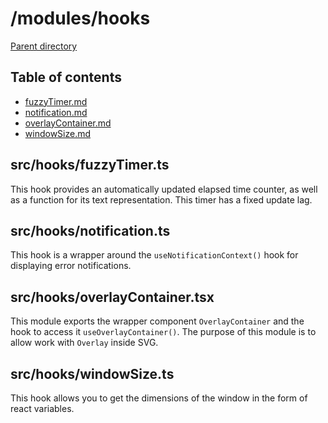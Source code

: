# /modules/hooks 

[Parent directory](../__index__.md)


## Table of contents 
* [fuzzyTimer.md](#__autogen_28__)
* [notification.md](#__autogen_29__)
* [overlayContainer.md](#__autogen_30__)
* [windowSize.md](#__autogen_31__)


## src/hooks/fuzzyTimer.ts <a id="__autogen_28__"></a>
This hook provides an automatically updated elapsed time counter, as well as a function for its text representation.
This timer has a fixed update lag.

## src/hooks/notification.ts <a id="__autogen_29__"></a>
This hook is a wrapper around the `useNotificationContext()` hook for displaying error notifications.

## src/hooks/overlayContainer.tsx <a id="__autogen_30__"></a>
This module exports the wrapper component `OverlayContainer` and the hook to access it `useOverlayContainer()`. The
purpose of this module is to allow work with `Overlay` inside SVG.

## src/hooks/windowSize.ts <a id="__autogen_31__"></a>
This hook allows you to get the dimensions of the window in the form of react variables.